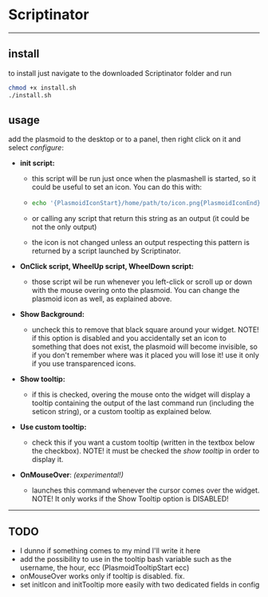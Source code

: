 # Scriptinator

---

## install

to install just navigate to the downloaded Scriptinator folder and run

```bash
chmod +x install.sh
./install.sh
```

## usage

add the plasmoid to the desktop or to a panel, then right click on it and select *configure*:

* **init script:**
  
  * this script will be run just once when the plasmashell is started, so it could be useful to set an icon. You can do this with:
  
  * ```bash
    echo '{PlasmoidIconStart}/home/path/to/icon.png{PlasmoidIconEnd}'  
    ```
  
  * or calling any script that return this string as an output (it could be not the only output)
  
  * the icon is not changed unless an output respecting this pattern is returned by a script launched by Scriptinator.
+ **OnClick script, WheelUp script, WheelDown script:**
  
  + those script wil be run whenever you left-click or scroll up or down with the mouse overing onto the plasmoid. You can change the plasmoid icon as well, as explained above.

+ **Show Background:**
  
  + uncheck this to remove that black square around your widget. NOTE! if this option is disabled and you accidentally set an icon to something that does not exist, the plasmoid will become invisible, so if you don't remember where was it placed you will lose it! use it only if you use transparenced icons.

+ **Show tooltip:**
  
  + if this is checked, overing the mouse onto the widget will display a tooltip containing the output of the last command run (including the seticon string), or a custom tooltip as explained below.

+ **Use custom tooltip:**
  
  + check this if you want a custom tooltip (written in the textbox below the checkbox). NOTE! it must be checked the *show tooltip* in order to display it.
* **OnMouseOver**: *(experimental!)*
  
  * launches this command whenever the cursor comes over the widget. NOTE! It only works if the Show Tooltip option is DISABLED! 

---

## TODO

* I dunno if something comes to my mind I'll write it here
* add the possibility to use in the tooltip bash variable such as the username, the hour, ecc (PlasmoidTooltipStart ecc)
* onMouseOver works only if tooltip is disabled. fix.
* set initIcon and initTooltip more easily with two dedicated fields in config
